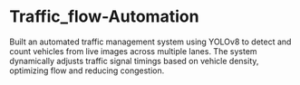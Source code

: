 # Traffic_flow-Automation
Built an automated traffic management system using YOLOv8 to detect and count vehicles from live images across multiple lanes. The system dynamically adjusts traffic signal timings based on vehicle density, optimizing flow and reducing congestion.

